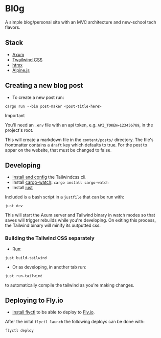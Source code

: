 # Bl0g
A simple blog/personal site with an MVC architecture and new-school tech flavors.

## Stack
- [Axum](https://docs.rs/axum/latest/axum/)
- [Twailwind CSS](https://tailwindcss.com/)
- [htmx](https://htmx.org)
- [Alpine.js](https://alpinejs.dev)

## Creating a new blog post
- To create a new post run:
```shell
cargo run --bin post-maker <post-title-here>
```
> [!IMPORTANT]
> You'll need an `.env` file with an api token, e.g. `API_TOKEN=123456789`, in the project's root.

This will create a markdown file in the `content/posts/` directory. The file's frontmatter 
contains a `draft` key which defaults to true. For the post to appar on the website,
that must be changed to false.

## Developing
- [Install and config](https://tailwindcss.com/blog/standalone-cli) the Tailwindcss cli.
- Install [cargo-watch](https://crates.io/crates/cargo-watch): 
`cargo install cargo-watch`
- Install [just](https://github.com/casey/just#packages)

Included is a bash script in a `justfile` that can be run with:
```shell
just dev
```

This will start the Axum server and Tailwind binary in watch modes so that saves
will trigger rebuilds while you're developing. On exiting this process, the Tailwind
binary will minify its outputted css.

### Building the Tailwind CSS separately 
- Run:
```shell
just build-tailwind
```

- Or as developing, in another tab run:
```shell
just run-tailwind
```
to automatically compile the tailwind as you're making changes.

## Deploying to Fly.io
- [Install flyctl](https://fly.io/docs/hands-on/install-flyctl/) to be able to deploy to [Fly.io](https://fly.io).

After the inital `flyctl launch` the following deploys can be done with:
```shell
flyctl deploy
```

